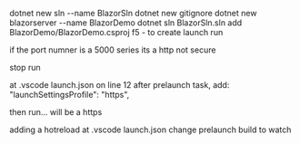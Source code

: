 dotnet new sln --name BlazorSln
dotnet new gitignore
dotnet new blazorserver --name BlazorDemo
dotnet sln BlazorSln.sln add BlazorDemo/BlazorDemo.csproj
f5 - to create launch
run

if the port numner is a 5000 series its a http not secure

stop run

at .vscode launch.json
on line 12 after prelaunch task, add:
"launchSettingsProfile": "https",

then run... will be a https


adding a hotreload
at .vscode launch.json
change prelaunch build to watch
